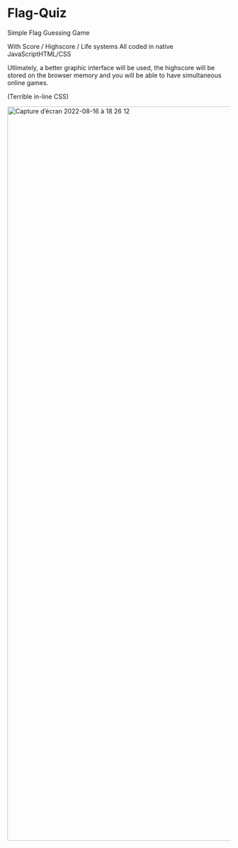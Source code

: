 # Flag-Quiz
Simple Flag Guessing Game

With Score / Highscore / Life systems
All coded in native JavaScriptHTML/CSS

Utlimately, a better graphic interface will be used, the highscore will be stored on the browser memory and you will be able to have simultaneous online games.

(Terrible in-line CSS)

<img width="1657" alt="Capture d’écran 2022-08-16 à 18 26 12" src="https://user-images.githubusercontent.com/109336882/184930514-bae57059-2581-460b-a609-9fce37ef5caf.png">
